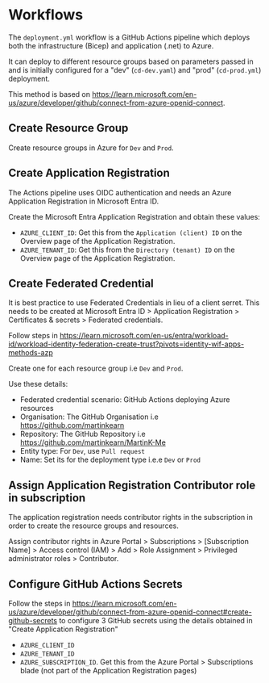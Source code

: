 # Workflows
The `deployment.yml` workflow is a GitHub Actions pipeline which deploys both the infrastructure (Bicep) and application (.net) to Azure.

It can deploy to different resource groups based on parameters passed in and is initially configured for a "dev" (`cd-dev.yaml`) and "prod" (`cd-prod.yml`) deployment.

This method is based on https://learn.microsoft.com/en-us/azure/developer/github/connect-from-azure-openid-connect.

## Create Resource Group
Create resource groups in Azure for `Dev` and `Prod`.

## Create Application Registration
The Actions pipeline uses OIDC authentication and needs an Azure Application Registration in Microsoft Entra ID.

Create the Microsoft Entra Application Registration and obtain these values:

- `AZURE_CLIENT_ID`: Get this from the `Application (client) ID` on the Overview page of the Application Registration.
- `AZURE_TENANT_ID`: Get this from the `Directory (tenant) ID` on the Overview page of the Application Registration.

## Create Federated Credential

It is best practice to use Federated Credentials in lieu  of a client serret. This needs to be created at Microsoft Entra ID > Application Registration > Certificates & secrets > Federated credentials.

Follow steps in https://learn.microsoft.com/en-us/entra/workload-id/workload-identity-federation-create-trust?pivots=identity-wif-apps-methods-azp

Create one for each resource group i.e `Dev` and `Prod`.

Use these details:

- Federated credential scenario: GitHub Actions deploying Azure resources
- Organisation: The GitHub Organisation i.e https://github.com/martinkearn
- Repository: The GitHub Repository i.e https://github.com/martinkearn/MartinK-Me
- Entity type: For `Dev`, use `Pull request`
- Name: Set its for the deployment type i.e.e `Dev` or `Prod` 

## Assign Application Registration Contributor role in subscription

The application registration needs contributor rights in the subscription in order to create the resource groups and resources.

Assign contributor rights in Azure Portal > Subscriptions > [Subscription Name] > Access control (IAM) > Add > Role Assignment > Privileged administrator roles > Contributor. 

## Configure GitHub Actions Secrets
Follow the steps in https://learn.microsoft.com/en-us/azure/developer/github/connect-from-azure-openid-connect#create-github-secrets to configure 3 GitHub secrets using the details obtained in "Create Application Registration"

- `AZURE_CLIENT_ID`
- `AZURE_TENANT_ID`
- `AZURE_SUBSCRIPTION_ID`. Get this from the Azure Portal > Subscriptions blade (not part of the Application Registration pages) 

